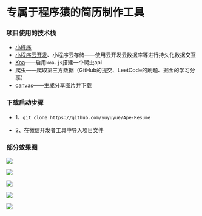 # 专属于程序猿的简历制作工具
### 项目使用的技术栈
- [小程序](https://developers.weixin.qq.com/miniprogram/dev/framework/)
- [小程序云开发](https://developers.weixin.qq.com/miniprogram/dev/wxcloud/basis/getting-started.html)、小程序云存储——使用云开发云数据库等进行持久化数据交互
- [Koa](https://koa.bootcss.com/)——启用`koa.js`搭建一个爬虫api
- 爬虫——爬取第三方数据（GitHub的提交、LeetCode的刷题、掘金的学习分享）
- [canvas](https://developer.mozilla.org/zh-CN/docs/Web/API/Canvas_API/Tutorial)——生成分享图片并下载


### 下载启动步骤

- 1、`git clone https://github.com/yuyuyue/Ape-Resume`

- 2、在微信开发者工具中导入项目文件

### 部分效果图

![](https://user-gold-cdn.xitu.io/2019/7/15/16bf4a0dde9a3b7d?w=277&h=600&f=gif&s=3011881)

![](https://user-gold-cdn.xitu.io/2019/7/15/16bf4a2c8442edbd?w=277&h=600&f=gif&s=1913255)

![](https://user-gold-cdn.xitu.io/2019/7/15/16bf4a48d1b0f671?w=277&h=600&f=gif&s=1980395)

![](https://user-gold-cdn.xitu.io/2019/7/15/16bf4a6981890540?w=277&h=600&f=gif&s=2194173)

![](https://user-gold-cdn.xitu.io/2019/7/15/16bf4aad23846c0d?w=277&h=600&f=gif&s=4329941)